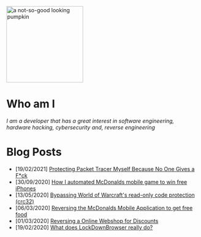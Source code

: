 
[<img alt="a not-so-good looking pumpkin" src="https://ferib.dev/logo.png" width="200">](https://ferib.dev/#nocringe)

# Who am I

*I am a developer that has a great interest in software engineering, hardware hacking, cybersecurity and, reverse engineering*

# Blog Posts
- [19/02/2021] [Protecting Packet Tracer Myself Because No One Gives a F*ck](https://ferib.dev/blog.php?l=post/Protecting_Packet_Tracer_Myself_Because_No_One_Gives_a_Fuck)
- [30/09/2020] [How I automated McDonalds mobile game to win free iPhones](https://ferib.dev/blog.php?l=post/How_I_automated_McDonalds_mobile_game_to_win_free_iphones)
- [13/05/2020] [Bypassing World of Warcraft's read-only code protection (crc32)](https://ferib.dev/blog.php?l=post/Bypassing_World_of_Warcraft_Crc32_Integrity_Checks)
- [06/03/2020] [Reversing the McDonalds Mobile Application to get free food](https://ferib.dev/blog.php?l=post/Reversing_the_McDonalds_Mobile_Application_to_get_free_food)
- [01/03/2020] [Reversing a Online Webshop for Discounts](https://ferib.dev/blog.php?l=post/Reversing_a_Online_Webshop_for_Discounts)
- [19/02/2020] [What does LockDownBrowser really do?](https://ferib.dev/blog.php?l=post/What_does_LockDownBrowser_really_do)
